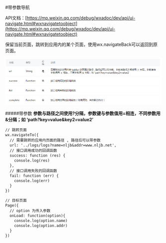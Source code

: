 #带参数导航

API文档：[https://mp.weixin.qq.com/debug/wxadoc/dev/api/ui-navigate.html#wxnavigatetoobject](https://mp.weixin.qq.com/debug/wxadoc/dev/api/ui-navigate.html#wxnavigatetoobject)

保留当前页面，跳转到应用内的某个页面，使用wx.navigateBack可以返回到原页面。

![](/assets/wechat-navigateTo.png)

#####带参数
**参数与路径之间使用?分隔，参数键与参数值用=相连，不同参数用&分隔；如 ‘path?key=value&key2=value2’**

```
// 跳转页面
wx.navigateTo({
  // 需要跳转的应用内页面的路径 , 路径后可以带参数
  url: '../logs/logs?name=nljb&addr=www.nljb.net',
  // 接口调用成功的回调函数
  success: function (res) {
    console.log(res)
  },
  // 接口调用失败的回调函数
  fail: function (err) {
    console.log(err)
  }
})
```

```
// 目标页面
Page({
  // option 为传入参数
  onLoad: function(option){
    console.log(option.name)
    console.log(option.addr)
  }
})
```